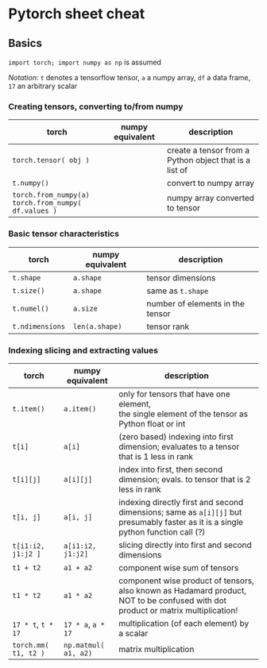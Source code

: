 #  Pytorch sheet cheat

## Basics

`import torch; import numpy as np` is assumed

_Notation_: `t` denotes a tensorflow tensor, `a` a numpy array, `df` a data frame, `17` an arbitrary scalar 

### Creating tensors, converting to/from numpy

| torch        |  numpy equivalent | description |
|--------------|-------------------|-------------|
| `torch.tensor( obj )` |  | create a tensor from a Python object that is a list of  | 
| `t.numpy()`  |                   | convert to numpy array |
| `torch.from_numpy(a)` <br /> `torch.from_numpy( df.values )` |          | numpy array converted to tensor | 


### Basic tensor characteristics
| torch        |  numpy equivalent | description |
|--------------|-------------------|-------------|
| `t.shape`    | `a.shape`         |  tensor dimensions |
| `t.size()`   | `a.shape`         | same as `t.shape` |
| `t.numel()`  | `a.size`          | number of elements in the tensor| 
| `t.ndimensions` | `len(a.shape)` | tensor rank |


### Indexing slicing and extracting values
| torch        |  numpy equivalent | description |
|--------------|-------------------|-------------|
| `t.item()`   | `a.item()`        | only for tensors that have one element, <br /> the single element of the tensor as Python float or int  |
| `t[i]`   | `a[i]` | (zero based) indexing into first dimension; evaluates to a tensor that is 1 less in rank | 
| `t[i][j]` | `a[i][j]` | index into first, then second dimension; evals. to tensor that is 2 less in rank | 
| `t[i, j]` | `a[i, j]` | indexing directly first and second dimensions; same as `a[i][j]` but presumably faster as it is a single python function call (?) |
| `t[i1:i2, j1:j2 ] ` | `a[i1:i2, j1:j2]` | slicing directly into first and second dimensions | 
| `t1 + t2` | `a1 + a2` | component wise sum of tensors |
| `t1 * t2` | `a1 * a2` | component wise product of tensors, also known as Hadamard product, NOT to be confused with dot product or matrix multiplication! |
| `17 * t`, `t * 17` | `17 * a`, `a * 17` | multiplication (of each element) by a scalar | 
| `torch.mm( t1, t2 )` | `np.matmul( a1, a2)` | matrix multiplication | 


